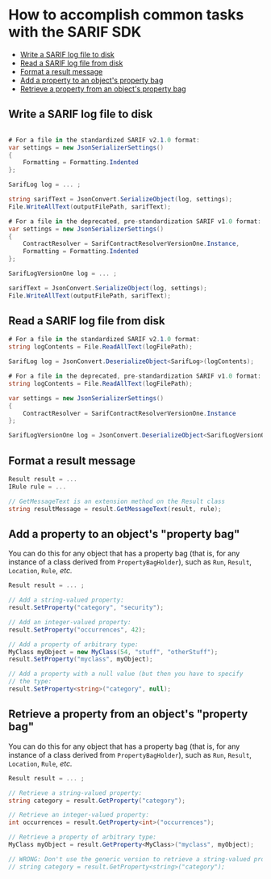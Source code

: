 # How to accomplish common tasks with the SARIF SDK

* [Write a SARIF log file to disk](#write-a-SARIF-log-file-to-disk)
* [Read a SARIF log file from disk](#read-a-SARIF-log-file-from-disk)
* [Format a result message](#format-a-result-message)
* [Add a property to an object's property bag](#add-a-property-to-an-objects-property-bag)
* [Retrieve a property from an object's property bag](#retrieve-a-property-from-an-objects-property-bag)

## Write a SARIF log file to disk

```C#

# For a file in the standardized SARIF v2.1.0 format:
var settings = new JsonSerializerSettings()
{
    Formatting = Formatting.Indented
};

SarifLog log = ... ;

string sarifText = JsonConvert.SerializeObject(log, settings);
File.WriteAllText(outputFilePath, sarifText);
```
```C#
# For a file in the deprecated, pre-standardization SARIF v1.0 format:
var settings = new JsonSerializerSettings()
{
    ContractResolver = SarifContractResolverVersionOne.Instance,
    Formatting = Formatting.Indented
};

SarifLogVersionOne log = ... ;

sarifText = JsonConvert.SerializeObject(log, settings);
File.WriteAllText(outputFilePath, sarifText);
```

## Read a SARIF log file from disk

```C#
# For a file in the standardized SARIF v2.1.0 format:
string logContents = File.ReadAllText(logFilePath);

SarifLog log = JsonConvert.DeserializeObject<SarifLog>(logContents);
```
```C#
# For a file in the deprecated, pre-standardization SARIF v1.0 format:
string logContents = File.ReadAllText(logFilePath);

var settings = new JsonSerializerSettings()
{
    ContractResolver = SarifContractResolverVersionOne.Instance
};

SarifLogVersionOne log = JsonConvert.DeserializeObject<SarifLogVersionOne>(logContents, settings);
```

## Format a result message

```C#
Result result = ...
IRule rule = ...

// GetMessageText is an extension method on the Result class
string resultMessage = result.GetMessageText(result, rule);

```

## Add a property to an object's "property bag"

You can do this for any object that has a property bag (that is, for any instance of a class derived from `PropertyBagHolder`),
such as `Run`, `Result`, `Location`, `Rule`, _etc._

```C#
Result result = ... ;

// Add a string-valued property:
result.SetProperty("category", "security");

// Add an integer-valued property:
result.SetProperty("occurrences", 42);

// Add a property of arbitrary type:
MyClass myObject = new MyClass(54, "stuff", "otherStuff");
result.SetProperty("myclass", myObject);

// Add a property with a null value (but then you have to specify
// the type:
result.SetProperty<string>("category", null);
```

## Retrieve a property from an object's "property bag"

You can do this for any object that has a property bag (that is, for any instance of a class derived from `PropertyBagHolder`),
such as `Run`, `Result`, `Location`, `Rule`, _etc._

```C#
Result result = ... ;

// Retrieve a string-valued property:
string category = result.GetProperty("category");

// Retrieve an integer-valued property:
int occurrences = result.GetProperty<int>("occurrences");

// Retrieve a property of arbitrary type:
MyClass myObject = result.GetProperty<MyClass>("myclass", myObject);

// WRONG: Don't use the generic version to retrieve a string-valued property:
// string category = result.GetProperty<string>("category");
```
